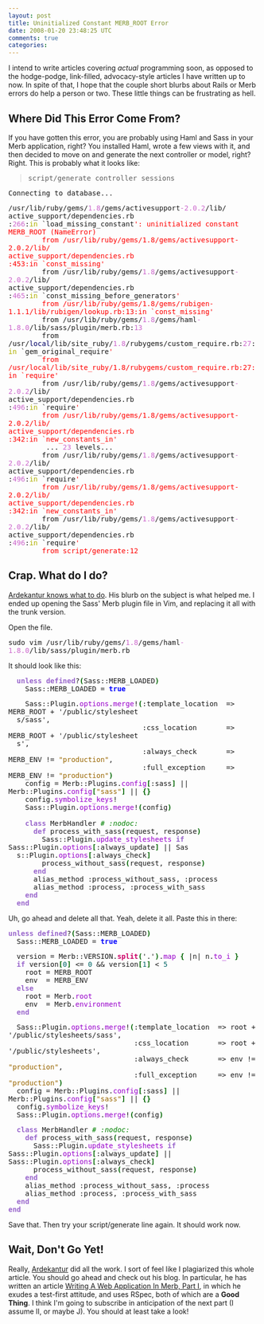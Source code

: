 ```yaml
--- 
layout: post
title: Uninitialized Constant MERB_ROOT Error
date: 2008-01-20 23:48:25 UTC
comments: true
categories: 
--- 
```

I intend to write articles covering *actual* programming soon, as opposed to the hodge-podge, link-filled, advocacy-style articles I have written up to now. In spite of that, I hope that the couple short blurbs about Rails or Merb errors do help a person or two. These little things can be frustrating as hell.

## Where Did This Error Come From?

If you have gotten this error, you are probably using Haml and Sass in your Merb application, right? You installed Haml, wrote a few views with it, and then decided to move on and generate the next controller or model, right? Right. This is probably what it looks like:

<div class="codeblock">

<div class="bash" style="font-family: monospace;">

>script/generate controller sessions  
  
Connecting to database...  
  
/usr/lib/ruby/gems/<span style="color: #cc66cc;">1.8</span>/gems/activesupport<span style="color: #cc66cc;">-2.0</span><span style="color: #cc66cc;">.2</span>/lib/  
active\_support/dependencies.rb  
:<span style="color: #cc66cc;">266</span>:<span style="color: #b1b100;">in</span> \`load\_missing\_constant<span style="color: #ff0000;">': uninitialized constant MERB\_ROOT (NameError)  
        from /usr/lib/ruby/gems/1.8/gems/activesupport-2.0.2/lib/  
active\_support/dependencies.rb  
:453:in \`const\_missing'</span>  
        from /usr/lib/ruby/gems/<span style="color: #cc66cc;">1.8</span>/gems/activesupport<span style="color: #cc66cc;">-2.0</span><span style="color: #cc66cc;">.2</span>/lib/  
active\_support/dependencies.rb  
:<span style="color: #cc66cc;">465</span>:<span style="color: #b1b100;">in</span> \`const\_missing\_before\_generators<span style="color: #ff0000;">'  
        from /usr/lib/ruby/gems/1.8/gems/rubigen-1.1.1/lib/rubigen/lookup.rb:13:in \`const\_missing'</span>  
        from /usr/lib/ruby/gems/<span style="color: #cc66cc;">1.8</span>/gems/haml<span style="color: #cc66cc;">-1.8</span><span style="color: #cc66cc;">.0</span>/lib/sass/plugin/merb.rb:<span style="color: #cc66cc;">13</span>  
        from /usr/<span style="color: #000066;">local</span>/lib/site\_ruby/<span style="color: #cc66cc;">1.8</span>/rubygems/custom\_require.rb:<span style="color: #cc66cc;">27</span>:<span style="color: #b1b100;">in</span> \`gem\_original\_require<span style="color: #ff0000;">'  
        from /usr/local/lib/site\_ruby/1.8/rubygems/custom\_require.rb:27:in \`require'</span>  
        from /usr/lib/ruby/gems/<span style="color: #cc66cc;">1.8</span>/gems/activesupport<span style="color: #cc66cc;">-2.0</span><span style="color: #cc66cc;">.2</span>/lib/  
active\_support/dependencies.rb  
:<span style="color: #cc66cc;">496</span>:<span style="color: #b1b100;">in</span> \`require<span style="color: #ff0000;">'  
        from /usr/lib/ruby/gems/1.8/gems/activesupport-2.0.2/lib/  
active\_support/dependencies.rb  
:342:in \`new\_constants\_in'</span>  
         ... <span style="color: #cc66cc;">23</span> levels...  
        from /usr/lib/ruby/gems/<span style="color: #cc66cc;">1.8</span>/gems/activesupport<span style="color: #cc66cc;">-2.0</span><span style="color: #cc66cc;">.2</span>/lib/  
active\_support/dependencies.rb  
:<span style="color: #cc66cc;">496</span>:<span style="color: #b1b100;">in</span> \`require<span style="color: #ff0000;">'  
        from /usr/lib/ruby/gems/1.8/gems/activesupport-2.0.2/lib/  
active\_support/dependencies.rb  
:342:in \`new\_constants\_in'</span>  
        from /usr/lib/ruby/gems/<span style="color: #cc66cc;">1.8</span>/gems/activesupport<span style="color: #cc66cc;">-2.0</span><span style="color: #cc66cc;">.2</span>/lib/  
active\_support/dependencies.rb  
:<span style="color: #cc66cc;">496</span>:<span style="color: #b1b100;">in</span> \`require<span style="color: #ff0000;">'  
        from script/generate:12</span>

</div>

</div>

## Crap. What do I do?

[Ardekantur knows what to do](http://blog.ardekantur.com/archives/27). His blurb on the subject is what helped me. I ended up opening the Sass' Merb plugin file in Vim, and replacing it all with the trunk version.

Open the file.

<div class="codeblock">

<div class="bash" style="font-family: monospace;">

sudo vim /usr/lib/ruby/gems/<span style="color: #cc66cc;">1.8</span>/gems/haml<span style="color: #cc66cc;">-1.8</span><span style="color: #cc66cc;">.0</span>/lib/sass/plugin/merb.rb

</div>

</div>

It should look like this:

<div class="codeblock">

<div class="ruby" style="font-family: monospace;">

  <span style="color: #9966CC; font-weight: bold;">unless</span> <span style="color: #9966CC; font-weight: bold;">defined</span>?<span style="color: #006600; font-weight: bold;">(</span>Sass::MERB\_LOADED<span style="color: #006600; font-weight: bold;">)</span>  
    Sass::MERB\_LOADED = <span style="color: #0000FF; font-weight: bold;">true</span>  
  
    Sass::Plugin.<span style="color: #9900CC;">options</span>.<span style="color: #9900CC;">merge</span>\!<span style="color: #006600; font-weight: bold;">(</span>:template\_location  =\> MERB\_ROOT + '/public/stylesheet  
  s/sass',  
                                :css\_location       =\> MERB\_ROOT + '/public/stylesheet  
  s',  
                                :always\_check       =\> MERB\_ENV \!= <span style="color: #996600;">"production"</span>,  
                                :full\_exception     =\> MERB\_ENV \!= <span style="color: #996600;">"production"</span><span style="color: #006600; font-weight: bold;">)</span>  
    config = Merb::Plugins.<span style="color: #9900CC;">config</span><span style="color: #006600; font-weight: bold;">\[</span>:sass<span style="color: #006600; font-weight: bold;">\]</span> || Merb::Plugins.<span style="color: #9900CC;">config</span><span style="color: #006600; font-weight: bold;">\[</span><span style="color: #996600;">"sass"</span><span style="color: #006600; font-weight: bold;">\]</span> || <span style="color: #006600; font-weight: bold;">{</span><span style="color: #006600; font-weight: bold;">}</span>  
    config.<span style="color: #9900CC;">symbolize\_keys</span>\!  
    Sass::Plugin.<span style="color: #9900CC;">options</span>.<span style="color: #9900CC;">merge</span>\!<span style="color: #006600; font-weight: bold;">(</span>config<span style="color: #006600; font-weight: bold;">)</span>  
   
    <span style="color: #9966CC; font-weight: bold;">class</span> MerbHandler <span style="color: #008000; font-style: italic;">\# :nodoc:</span>  
      <span style="color: #9966CC; font-weight: bold;">def</span> process\_with\_sass<span style="color: #006600; font-weight: bold;">(</span>request, response<span style="color: #006600; font-weight: bold;">)</span>  
        Sass::Plugin.<span style="color: #9900CC;">update\_stylesheets</span> <span style="color: #9966CC; font-weight: bold;">if</span> Sass::Plugin.<span style="color: #9900CC;">options</span><span style="color: #006600; font-weight: bold;">\[</span>:always\_update<span style="color: #006600; font-weight: bold;">\]</span> || Sas  
  s::Plugin.<span style="color: #9900CC;">options</span><span style="color: #006600; font-weight: bold;">\[</span>:always\_check<span style="color: #006600; font-weight: bold;">\]</span>  
        process\_without\_sass<span style="color: #006600; font-weight: bold;">(</span>request, response<span style="color: #006600; font-weight: bold;">)</span>  
      <span style="color: #9966CC; font-weight: bold;">end</span>  
      alias\_method :process\_without\_sass, :process  
      alias\_method :process, :process\_with\_sass  
    <span style="color: #9966CC; font-weight: bold;">end</span>  
  <span style="color: #9966CC; font-weight: bold;">end</span>

</div>

</div>

Uh, go ahead and delete all that. Yeah, delete it all. Paste this in there:

<div class="codeblock">

<div class="ruby" style="font-family: monospace;">

<span style="color: #9966CC; font-weight: bold;">unless</span> <span style="color: #9966CC; font-weight: bold;">defined</span>?<span style="color: #006600; font-weight: bold;">(</span>Sass::MERB\_LOADED<span style="color: #006600; font-weight: bold;">)</span>  
  Sass::MERB\_LOADED = <span style="color: #0000FF; font-weight: bold;">true</span>  
  
  version = Merb::VERSION.<span style="color: #CC0066; font-weight: bold;">split</span><span style="color: #006600; font-weight: bold;">(</span>'.'<span style="color: #006600; font-weight: bold;">)</span>.<span style="color: #9900CC;">map</span> <span style="color: #006600; font-weight: bold;">{</span> |n| n.<span style="color: #9900CC;">to\_i</span> <span style="color: #006600; font-weight: bold;">}</span>  
  <span style="color: #9966CC; font-weight: bold;">if</span> version<span style="color: #006600; font-weight: bold;">\[</span><span style="color: #006666;">0</span><span style="color: #006600; font-weight: bold;">\]</span> \<= <span style="color: #006666;">0</span> && version<span style="color: #006600; font-weight: bold;">\[</span><span style="color: #006666;">1</span><span style="color: #006600; font-weight: bold;">\]</span> \< <span style="color: #006666;">5</span>  
    root = MERB\_ROOT  
    env  = MERB\_ENV  
  <span style="color: #9966CC; font-weight: bold;">else</span>  
    root = Merb.<span style="color: #9900CC;">root</span>  
    env  = Merb.<span style="color: #9900CC;">environment</span>  
  <span style="color: #9966CC; font-weight: bold;">end</span>  
  
  Sass::Plugin.<span style="color: #9900CC;">options</span>.<span style="color: #9900CC;">merge</span>\!<span style="color: #006600; font-weight: bold;">(</span>:template\_location  =\> root + '/public/stylesheets/sass',  
                              :css\_location       =\> root + '/public/stylesheets',  
                              :always\_check       =\> env \!= <span style="color: #996600;">"production"</span>,  
                              :full\_exception     =\> env \!= <span style="color: #996600;">"production"</span><span style="color: #006600; font-weight: bold;">)</span>  
  config = Merb::Plugins.<span style="color: #9900CC;">config</span><span style="color: #006600; font-weight: bold;">\[</span>:sass<span style="color: #006600; font-weight: bold;">\]</span> || Merb::Plugins.<span style="color: #9900CC;">config</span><span style="color: #006600; font-weight: bold;">\[</span><span style="color: #996600;">"sass"</span><span style="color: #006600; font-weight: bold;">\]</span> || <span style="color: #006600; font-weight: bold;">{</span><span style="color: #006600; font-weight: bold;">}</span>  
  config.<span style="color: #9900CC;">symbolize\_keys</span>\!  
  Sass::Plugin.<span style="color: #9900CC;">options</span>.<span style="color: #9900CC;">merge</span>\!<span style="color: #006600; font-weight: bold;">(</span>config<span style="color: #006600; font-weight: bold;">)</span>  
  
  <span style="color: #9966CC; font-weight: bold;">class</span> MerbHandler <span style="color: #008000; font-style: italic;">\# :nodoc:</span>  
    <span style="color: #9966CC; font-weight: bold;">def</span> process\_with\_sass<span style="color: #006600; font-weight: bold;">(</span>request, response<span style="color: #006600; font-weight: bold;">)</span>  
      Sass::Plugin.<span style="color: #9900CC;">update\_stylesheets</span> <span style="color: #9966CC; font-weight: bold;">if</span> Sass::Plugin.<span style="color: #9900CC;">options</span><span style="color: #006600; font-weight: bold;">\[</span>:always\_update<span style="color: #006600; font-weight: bold;">\]</span> || Sass::Plugin.<span style="color: #9900CC;">options</span><span style="color: #006600; font-weight: bold;">\[</span>:always\_check<span style="color: #006600; font-weight: bold;">\]</span>  
      process\_without\_sass<span style="color: #006600; font-weight: bold;">(</span>request, response<span style="color: #006600; font-weight: bold;">)</span>  
    <span style="color: #9966CC; font-weight: bold;">end</span>  
    alias\_method :process\_without\_sass, :process  
    alias\_method :process, :process\_with\_sass  
  <span style="color: #9966CC; font-weight: bold;">end</span>  
<span style="color: #9966CC; font-weight: bold;">end</span>

</div>

</div>

Save that. Then try your script/generate line again. It should work now.

## Wait, Don't Go Yet\!

Really, [Ardekantur](http://blog.ardekantur.com/) did all the work. I sort of feel like I plagiarized this whole article. You should go ahead and check out his blog. In particular, he has written an article [Writing A Web Application In Merb, Part I](http://blog.ardekantur.com/archives/26), in which he exudes a test-first attitude, and uses RSpec, both of which are a **Good Thing**. I think I'm going to subscribe in anticipation of the next part (I assume II, or maybe J). You should at least take a look\!
